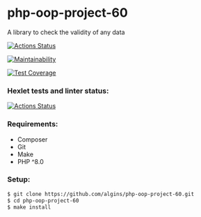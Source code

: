 # php-oop-project-60
A library to check the validity of any data

[![Actions Status](https://github.com/algins/php-oop-project-60/workflows/CI/badge.svg)](https://github.com/algins/php-oop-project-60/actions)

[![Maintainability](https://api.codeclimate.com/v1/badges/e4348d1e35ac271f9752/maintainability)](https://codeclimate.com/github/algins/php-oop-project-60/maintainability)

[![Test Coverage](https://api.codeclimate.com/v1/badges/e4348d1e35ac271f9752/test_coverage)](https://codeclimate.com/github/algins/php-oop-project-60/test_coverage)

### Hexlet tests and linter status:
[![Actions Status](https://github.com/algins/php-oop-project-60/workflows/hexlet-check/badge.svg)](https://github.com/algins/php-oop-project-60/actions)

### Requirements:
* Composer
* Git
* Make
* PHP ^8.0

### Setup:
```sh
$ git clone https://github.com/algins/php-oop-project-60.git
$ cd php-oop-project-60
$ make install
```
